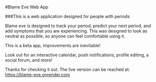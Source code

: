 #Blame Eve Web App

###This is a web application designed for people with periods

Blame eve is designed to track your period, predict your next period, and add symptoms that you are experiencing. 
This was designed to look as neutral as possible, so anyone can feel comfortable using it. 

This is a beta app, improvements are inevitable! 

Look out for an interactive calendar, push notifications, profile editing, a social forum, and more!

Thanks for checking it out. The live version can be reached at: https://blame-eve.onrender.com

